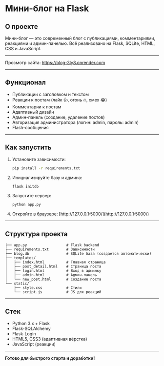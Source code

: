 # Мини-блог на Flask

## О проекте

Мини-блог — это современный блог с публикациями, комментариями, реакциями и админ-панелью. Всё реализовано на Flask, SQLite, HTML, CSS и JavaScript.

---

Просмотр сайта: https://blog-3ly8.onrender.com

---

## Функционал
- Публикации с заголовком и текстом
- Реакции к постам (лайк 👍, огонь 🔥, смех 😂)
- Комментарии к постам
- Адаптивный дизайн
- Админ-панель (создание, удаление постов)
- Авторизация администратора (логин: admin, пароль: admin)
- Flash-сообщения

---

## Как запустить
1. Установите зависимости:
   ```bash
   pip install -r requirements.txt
   ```
2. Инициализируйте базу и админа:
   ```bash
   flask initdb
   ```
3. Запустите сервер:
   ```bash
   python app.py
   ```
4. Откройте в браузере: [http://127.0.0.1:5000/](http://127.0.0.1:5000/)

---

## Структура проекта
```
├── app.py                  # Flask backend
├── requirements.txt        # Зависимости
├── blog.db                 # SQLite база (создается автоматически)
├── templates/
│   ├── index.html          # Главная страница
│   ├── post_detail.html    # Страница поста
│   ├── login.html          # Вход в админку
│   ├── admin.html          # Админ-панель
│   └── new_post.html       # Создание поста
└── static/
    ├── style.css           # Стили
    └── script.js           # JS для реакций
```

---

## Стек
- Python 3.x + Flask
- Flask-SQLAlchemy
- Flask-Login
- HTML5, CSS3 (адаптивная вёрстка)
- JavaScript (реакции)

---

**Готово для быстрого старта и доработки!** 
